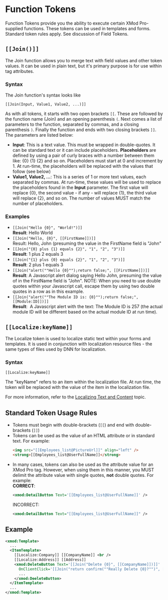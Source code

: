 # Function Tokens

Function Tokens provide you the ability to execute certain XMod Pro-supplied functions. These tokens can be used in templates and forms. Standard token rules apply. See discussion of Field Tokens.

## `[[Join()]]`

The Join function allows you to merge text with field values and other token values. It can be used in plain text, but it's primary purpose is for use within tag attributes.

### Syntax
The Join function's syntax looks like

`[[Join(Input, Value1, Value2, ...)]]`

As with all tokens, it starts with two open brackets `[[`. These are followed by the function name (Join) and an opening parenthesis `(`. Next comes a list of parameters to the function, separated by commas, and a closing parenthesis `)`. Finally the function and ends with two closing brackets `]]`. The parameters are listed below:

*   **Input**: This is a text value. This must be wrapped in double-quotes. It can be standard text or it can include placeholders. **Placeholders** are defined by using a pair of curly braces with a number between them like: {0} {1} {2} and so on. Placeholders must start at 0 and increment by 1\. At run-time, the placeholders will be replaced with the values that follow (see below)
*   **Value1, Value2, ...**: This is a series of 1 or more text values, each separated by commas. At run-time, these values will be used to replace the placeholders found in the **Input** parameter. The first value will replace {0}, the second value - if any - will replace {1}, the third value will replace {2}, and so on. The number of values MUST match the number of placeholders.  

### Examples

*   `[[Join("Hello {0}", "World!")]]`  
    **Result**: Hello World
*   `[[Join("Hello, {0}", [[FirstName]])]]`  
    Result: Hello, John (presuming the value in the FirstName field is "John"
*   `[[Join("{0} plus {1} equals {2}", "1", "2", "3")]]`  
    **Result**: 1 plus 2 equals 3
*   `[[Join("{1} plus {0} equals {2}", "1", "2", "3")]]`  
    **Result**: 2 plus 1 equals 3
*   `[[Join("alert(""Hello {0}"");return false;", [[FirstName]])]]`  
    **Result**: A Javascript alert dialog saying Hello John, presuming the value of in the FirstName field is "John". NOTE: When you need to use double quotes within your Javascript call, escape them by using two double quotes in a row as in this example.
*   `[[Join("alert(""The Module ID is: {0}"");return false;", [[Module:ID]])]]`  
    **Result**:  A Javascript alert with the text: The Module ID is 257 (the actual module ID will be different based on the actual module ID at run time).  

## `[[Localize:keyName]]`
The Localize token is used to localize static text within your forms and templates. It is used in conjunction with localization resource files - the same types of files used by DNN for localization. 

### Syntax
`[[Localize:keyName]]`

The "keyName" refers to an item within the localization file. At run time, the token will be replaced with the value of the item in the localization file. 

For more information, refer to the [Localizing Text and Content](../localization.md) topic.

## Standard Token Usage Rules

*   Tokens must begin with double-brackets (`[[`) and end with double-brackets (`]]`)
*   Tokens can be used as the value of an HTML attribute or in standard text. For example:  
    ```html
    <img src="[[Employees_list@PictureUrl]]" align="left" />
    <strong>[[Employees_list@UserFullName]]</strong>
    ```
*   In many cases, tokens can also be used as the attribute value for an XMod Pro tag. However, when using them in this manner, you MUST delimit the attribute value with single quotes, **not** double quotes. For example:  
    **CORRECT**: 
    ```xml
    <xmod:DetailButton Text='[[Employees_list@UserFullName]]' />
    ```
    INCORRECT: 
    ```xml
    <xmod:DetailButton Text="[[Employees_list@UserFullName]]" />
    ```


## Example

```xml
<xmod:Template>  
  ...  
  <ItemTemplate>  
    [[Localize:Company]] [[CompanyName]] <br />  
    [[Localize:Address]] [[Address]]  
    <xmod:DeleteButton Text='[[Join("Delete {0}", [[CompanyName]])]]'  
      OnClientClick='[[Join("return confirm(""Really Delete {0}?"")", [[CompanyName]])]]'>  
      ...  
    </xmod:DeeleteButton>  
  </ItemTemplate>  
  ...  
</xmod:Template>
```
